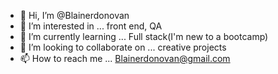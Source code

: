 - 👋 Hi, I’m @Blainerdonovan
- 👀 I’m interested in ... front end, QA
- 🌱 I’m currently learning ... Full stack(I'm new to a bootcamp)
- 💞️ I’m looking to collaborate on ... creative projects
- 📫 How to reach me ... Blainerdonovan@gmail.com

<!---
Blainerdonovan/Blainerdonovan is a ✨ special ✨ repository because its `README.md` (this file) appears on your GitHub profile.
You can click the Preview link to take a look at your changes.
--->
